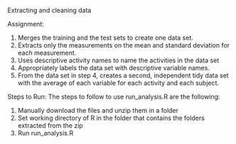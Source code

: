 Extracting and cleaning data 

Assignment:

1. Merges the training and the test sets to create one data set.
2. Extracts only the measurements on the mean and standard deviation for each measurement.
3. Uses descriptive activity names to name the activities in the data set
4. Appropriately labels the data set with descriptive variable names.
5. From the data set in step 4, creates a second, independent tidy data set with the average of each variable for each activity and each subject.

Steps to Run: 
The steps to follow to use run_analysis.R are the following:

1. Manually download the files and unzip them in a folder
2. Set working directory of R in the folder that contains the folders extracted from the zip
3. Run run_analysis.R 
